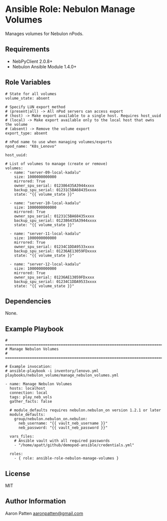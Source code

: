 Ansible Role: Nebulon Manage Volumes
=========

Manages volumes for Nebulon nPods.

Requirements
------------

- NebPyClient 2.0.8+
- Nebulon Ansible Module 1.4.0+

Role Variables
--------------

    # State for all volumes
    volume_state: absent

    # Specify LUN export method
    # (present|all) -> All nPod servers can access export
    # (host) -> Make export available to a single host. Requires host_uuid
    # (local) -> Make export available only to the local host that owns the volume
    # (absent) -> Remove the volume export
    export_type: absent

    # nPod name to use when managing volumes/exports
    npod_name: "K8s_Lenovo"

    host_uuid:

    # List of volumes to manage (create or remove)
    volumes:
      - name: "server-09-local-kadalu"
        size: 1000000000000
        mirrored: True
        owner_spu_serial: 012386435A3944xxxx
        backup_spu_serial: 01231C5BA68435xxxx
        state: "{{ volume_state }}"

      - name: "server-10-local-kadalu"
        size: 1000000000000
        mirrored: True
        owner_spu_serial: 01231C5BA68435xxxx
        backup_spu_serial: 012386435A3944xxxx
        state: "{{ volume_state }}"

      - name: "server-11-local-kadalu"
        size: 1000000000000
        mirrored: True
        owner_spu_serial: 01234C1DDA9533xxxx
        backup_spu_serial: 01236AE13059FDxxxx
        state: "{{ volume_state }}"

      - name: "server-12-local-kadalu"
        size: 1000000000000
        mirrored: True
        owner_spu_serial: 01236AE13059FDxxxx
        backup_spu_serial: 01234C1DDA9533xxxx
        state: "{{ volume_state }}"

Dependencies
------------

None.

Example Playbook
----------------

    # ===========================================================================
    # Manage Nebulon Volumes
    # ===========================================================================

    # Example invocation:
    # ansible-playbook -i inventory/lenovo.yml playbooks/nebulon_volume/manage_nebulon_volumes.yml

    - name: Manage Nebulon Volumes
      hosts: localhost
      connection: local
      tags: play_neb_vols
      gather_facts: false

      # module_defaults requires nebulon.nebulon_on version 1.2.1 or later
      module_defaults:
        group/nebulon.nebulon_on.nebulon:
          neb_username: "{{ vault_neb_username }}"
          neb_password: "{{ vault_neb_password }}"

      vars_files:
        # Ansible vault with all required passwords
        - "/home/apatt/github/demopod-ansible/credentials.yml"

      roles:
        - { role: ansible-role-nebulon-manage-volumes }

License
-------

MIT

Author Information
------------------

Aaron Patten
aaronpatten@gmail.com
